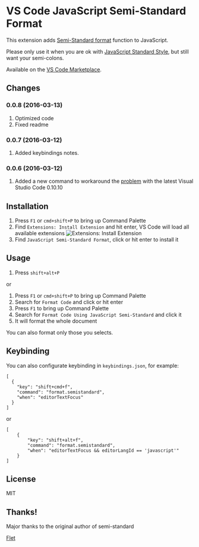 # VS Code JavaScript Semi-Standard Format

This extension adds [Semi-Standard format](https://github.com/ricardofbarros/semistandard-format) function to JavaScript.

Please only use it when you are ok with [JavaScript Standard Style](http://standardjs.com/), but still want your semi-colons.

Available on the [VS Code Marketplace](https://marketplace.visualstudio.com/items?itemName=homerjam.vscode-semistandard-format).

## Changes

### 0.0.8 (2016-03-13)

1. Optimized code
2. Fixed readme

### 0.0.7 (2016-03-12)

1. Added keybindings notes.

### 0.0.6 (2016-03-12)

1. Added a new command to workaround the [problem](https://github.com/chenxsan/vscode-standard-format/issues/1) with the latest Visual Studio Code 0.10.10


## Installation

1. Press `F1` or `cmd+shift+P` to bring up Command Palette
2. Find `Extensions: Install Extension` and hit enter, VS Code will load all available extensions
    ![Extensions: Install Extension](install-extension.png)
3. Find `JavaScript Semi-Standard Format`, click or hit enter to install it


## Usage

1. Press `shift+alt+P`

or

1. Press `F1` or `cmd+shift+P` to bring up Command Palette
2. Search for `Format Code` and click or hit enter
1. Press `F1` to bring up Command Palette
2. Search for `Format Code Using JavaScript Semi-Standard` and click it
3. It will format the whole document

You can also format only those you selects.

## Keybinding

You can also configurate keybinding in `keybindings.json`, for example:

```
[
  {
    "key": "shift+cmd+f",
    "command": "format.semistandard",
    "when": "editorTextFocus"
  }
]
```
or
```
[
    {
        "key": "shift+alt+f",
        "command": "format.semistandard",
        "when": "editorTextFocus && editorLangId == 'javascript'"
    }
]
```

## License

MIT

## Thanks!

Major thanks to the original author of semi-standard

[Flet](https://github.com/Flet)

